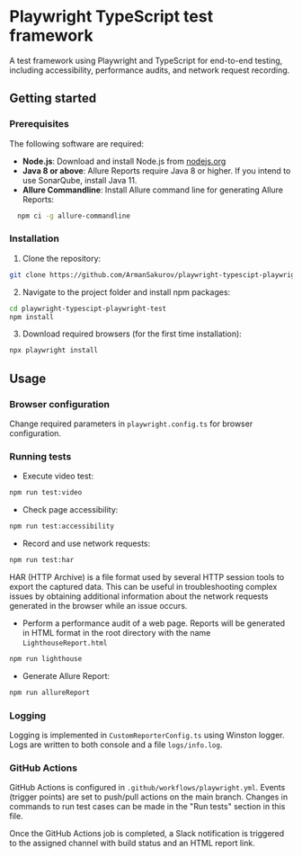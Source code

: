 # Playwright TypeScript test framework

A test framework using Playwright and TypeScript for end-to-end testing, including accessibility, performance audits, and network request recording.


## Getting started

### Prerequisites

The following software are required:

- **Node.js**: Download and install Node.js from [nodejs.org](https://nodejs.org/en/download/)
- **Java 8 or above**: Allure Reports require Java 8 or higher. If you intend to use SonarQube, install Java 11.
- **Allure Commandline**: Install Allure command line for generating Allure Reports:
```sh
  npm ci -g allure-commandline
```

### Installation

1. Clone the repository:

```sh
git clone https://github.com/ArmanSakurov/playwright-typescipt-playwright-test.git
```

2. Navigate to the project folder and install npm packages:

```sh
cd playwright-typescipt-playwright-test
npm install
```
3. Download required browsers (for the first time installation):

```sh
npx playwright install
```

## Usage

### Browser configuration
Change required parameters in `playwright.config.ts` for browser configuration.

### Running tests

- Execute video test:
```sh
npm run test:video
```

- Check page accessibility:

```sh
npm run test:accessibility
```

- Record and use network requests:

```sh
npm run test:har
```

HAR (HTTP Archive) is a file format used by several HTTP session tools to export the captured data. This can be useful in troubleshooting complex issues by obtaining additional information about the network requests generated in the browser while an issue occurs.


- Perform a performance audit of a web page.
Reports will be generated in HTML format in the root directory with the name `LighthouseReport.html`

```sh
npm run lighthouse
```

- Generate Allure Report:

```sh
npm run allureReport
```

### Logging
Logging is implemented in `CustomReporterConfig.ts` using Winston logger. 
Logs are written to both console and a file `logs/info.log`.

### GitHub Actions
GitHub Actions is configured in `.github/workflows/playwright.yml`. 
Events (trigger points) are set to push/pull actions on the main branch. 
Changes in commands to run test cases can be made in the "Run tests" section in this file.

Once the GitHub Actions job is completed, a Slack notification is triggered to the assigned channel with build status and an HTML report link.
